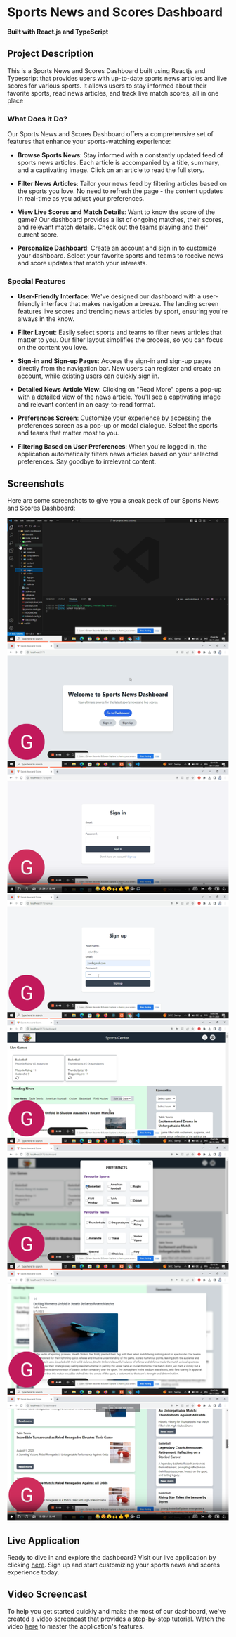 # Sports News and Scores Dashboard

**Built with React.js and TypeScript**

## Project Description

This is a Sports News and Scores Dashboard built using Reactjs and Typescript that provides users with up-to-date sports news articles and live scores for various sports. It allows users to stay informed about their favorite sports, read news articles, and track live match scores, all in one place

### What Does it Do?

Our Sports News and Scores Dashboard offers a comprehensive set of features that enhance your sports-watching experience:

- **Browse Sports News**: Stay informed with a constantly updated feed of sports news articles. Each article is accompanied by a title, summary, and a captivating image. Click on an article to read the full story.

- **Filter News Articles**: Tailor your news feed by filtering articles based on the sports you love. No need to refresh the page - the content updates in real-time as you adjust your preferences.

- **View Live Scores and Match Details**: Want to know the score of the game? Our dashboard provides a list of ongoing matches, their scores, and relevant match details. Check out the teams playing and their current score.

- **Personalize Dashboard**: Create an account and sign in to customize your dashboard. Select your favorite sports and teams to receive news and score updates that match your interests.

### Special Features

- **User-Friendly Interface**: We've designed our dashboard with a user-friendly interface that makes navigation a breeze. The landing screen features live scores and trending news articles by sport, ensuring you're always in the know.

- **Filter Layout**: Easily select sports and teams to filter news articles that matter to you. Our filter layout simplifies the process, so you can focus on the content you love.

- **Sign-in and Sign-up Pages**: Access the sign-in and sign-up pages directly from the navigation bar. New users can register and create an account, while existing users can quickly sign in.

- **Detailed News Article View**: Clicking on "Read More" opens a pop-up with a detailed view of the news article. You'll see a captivating image and relevant content in an easy-to-read format.

- **Preferences Screen**: Customize your experience by accessing the preferences screen as a pop-up or modal dialogue. Select the sports and teams that matter most to you.

- **Filtering Based on User Preferences**: When you're logged in, the application automatically filters news articles based on your selected preferences. Say goodbye to irrelevant content.

## Screenshots

Here are some screenshots to give you a sneak peek of our Sports News and Scores Dashboard:

<img src="src/assets/images/shot1.png">
<img src="src/assets/images/shot2.png">
<img src="src/assets/images/shot3.png">
<img src="src/assets/images/shot4.png">
<img src="src/assets/images/shot5.png">
<img src="src/assets/images/shot6.png">
<img src="src/assets/images/shot7.png">
<img src="src/assets/images/shot8.png">

## Live Application

Ready to dive in and explore the dashboard? Visit our live application by clicking [here](https://sports-news-score-dashboard.netlify.app/). Sign up and start customizing your sports news and scores experience today.

## Video Screencast

To help you get started quickly and make the most of our dashboard, we've created a video screencast that provides a step-by-step tutorial. Watch the video [here](https://shorturl.at/bkHY5) to master the application's features.
